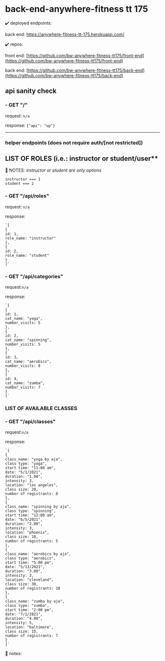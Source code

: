 # back-end-anywhere-fitness tt 175

✔️ deployed endpoints:

back end:
https://anywhere-fitness-tt-175.herokuapp.com/

✔️ repos:

front end: [https://github.com/bw-anywhere-fitness-tt175/front-end](https://github.com/bw-anywhere-fitness-tt175/front-end)

back end: [https://github.com/bw-anywhere-fitness-tt175/back-end](https://github.com/bw-anywhere-fitness-tt175/back-end)

## api sanity check

### - GET "/"

request: `n/a`

response: `{"api": "up"}`

---

### helper endpoints (does not require auth/[not restricted])

## LIST OF ROLES (i.e.: instructor or student/user**

📝 NOTES:
<em>instructor or student are only options</em><br>
```
instructor === 1
student === 2
```

### -  GET "/api/roles"

request: `n/a`

response: 

```
`[
{
id: 1,
role_name: "instructor"
},
{
id: 2,
role_name: "student"
}
]`
```

### -  GET "/api/categories"

request:`n/a`

response: 
```
`[
{
id: 1,
cat_name: "yoga",
number_visits: 5
},
{
id: 2,
cat_name: "spinning",
number_visits: 5
},
{
id: 3,
cat_name: "aerobics",
number_visits: 8
},
{
id: 4,
cat_name: "zumba",
number_visits: 7
}
]`
```

### LIST OF AVAILABLE CLASSES

### - GET "/api/classes"

request:`n/a`

response: 
```
`[
{
class_name: "yoga by aja",
class type: "yoga",
start time: "11:00 am",
date: "5/1/2021",
duration: "1.00",
intensity: 3,
location: "los angeles",
class size: 20,
number of registrants: 8
},
{
class_name: "spinning by aja",
class type: "spinning",
start time: "12:00 am",
date: "6/5/2021",
duration: "2.00",
intensity: 3,
location: "phoenix",
class size: 10,
number of registrants: 5
},
{
class_name: "aerobics by aja",
class type: "aerobics",
start time: "5:00 pm",
date: "5/13/2021",
duration: "3.00",
intensity: 3,
location: "cleveland",
class size: 30,
number of registrants: 10
},
{
class_name: "zumba by aja",
class type: "zumba",
start time: "2:00 pm",
date: "7/1/2021",
duration: "4.00",
intensity: 5,
location: "baltimore",
class size: 15,
number of registrants: 7
}
]`
```

📝 notes:


